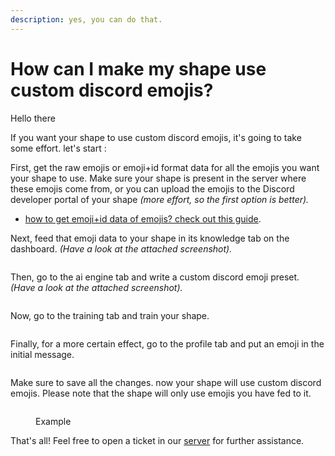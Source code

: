 ```yaml
---
description: yes, you can do that.
---
```


# How can I make my shape use custom discord emojis?

Hello there <img src="../../.gitbook/assets/image (84).png" alt="" data-size="line"><img src="../../.gitbook/assets/image (85).png" alt="" data-size="line"><img src="../../.gitbook/assets/image (84).png" alt="" data-size="line"><img src="../../.gitbook/assets/image (85).png" alt="" data-size="line"><img src="../../.gitbook/assets/image (84).png" alt="" data-size="line"><img src="../../.gitbook/assets/image (85).png" alt="" data-size="line"><img src="../../.gitbook/assets/image (84).png" alt="" data-size="line"><img src="../../.gitbook/assets/image (85).png" alt="" data-size="line"><img src="../../.gitbook/assets/image (84).png" alt="" data-size="line"><img src="../../.gitbook/assets/image (85).png" alt="" data-size="line"><img src="../../.gitbook/assets/image (84).png" alt="" data-size="line"><img src="../../.gitbook/assets/image (85).png" alt="" data-size="line"><img src="../../.gitbook/assets/image (84).png" alt="" data-size="line"><img src="../../.gitbook/assets/image (85).png" alt="" data-size="line"><img src="../../.gitbook/assets/image (84).png" alt="" data-size="line"><img src="../../.gitbook/assets/image (85).png" alt="" data-size="line"><img src="../../.gitbook/assets/image (84).png" alt="" data-size="line"><img src="../../.gitbook/assets/image (85).png" alt="" data-size="line"><img src="../../.gitbook/assets/image (84).png" alt="" data-size="line"><img src="../../.gitbook/assets/image (85).png" alt="" data-size="line"><img src="../../.gitbook/assets/image (84).png" alt="" data-size="line"><img src="../../.gitbook/assets/image (85).png" alt="" data-size="line"><img src="../../.gitbook/assets/image (84).png" alt="" data-size="line"><img src="../../.gitbook/assets/image (85).png" alt="" data-size="line"><img src="../../.gitbook/assets/image (84).png" alt="" data-size="line"><img src="../../.gitbook/assets/image (85).png" alt="" data-size="line">

If you want your shape to use custom discord emojis, it's going to take some effort. let's start <img src="../../.gitbook/assets/1118584396908343417 (1).webp" alt="" data-size="line">:

First, get the raw emojis or emoji+id format data for all the emojis you want your shape to use. Make sure your shape is present in the server where these emojis come from, or you can upload the emojis to the Discord developer portal of your shape _(more effort, so the first option is better)._ <img src="../../.gitbook/assets/image (84).png" alt="" data-size="line">

* [how to get emoji+id data of emojis? check out this guide](https://www.google.com/search?q=how+to+get+emoji+id+on+discord).<img src="../../.gitbook/assets/image (85).png" alt="" data-size="line">

Next, feed that emoji data to your shape in its knowledge tab on the dashboard. _(Have a look at the attached screenshot)._<img src="../../.gitbook/assets/image (84).png" alt="" data-size="line">

<figure><img src="../../.gitbook/assets/Screenshot 2024-08-06 142254.png" alt=""><figcaption></figcaption></figure>

Then, go to the ai engine tab and write a custom discord emoji preset. _(Have a look at the attached screenshot)._<img src="../../.gitbook/assets/image (85).png" alt="" data-size="line">

<figure><img src="../../.gitbook/assets/image (89).png" alt=""><figcaption></figcaption></figure>

Now, go to the training tab and train your shape.<img src="../../.gitbook/assets/image (84).png" alt="" data-size="line">

<figure><img src="../../.gitbook/assets/Screenshot 2024-08-06 142945.png" alt=""><figcaption></figcaption></figure>

Finally, for a more certain effect, go to the profile tab and put an emoji in the initial message. <img src="../../.gitbook/assets/image (87).png" alt="" data-size="line">

<figure><img src="../../.gitbook/assets/Screenshot 2024-08-06 143023.png" alt=""><figcaption></figcaption></figure>

Make sure to save all the changes. now your shape will use custom discord emojis. Please note that the shape will only use emojis you have fed to it.<img src="../../.gitbook/assets/image (84).png" alt="" data-size="line">

<figure><img src="../../.gitbook/assets/image (88).png" alt=""><figcaption><p>Example</p></figcaption></figure>

That's all! Feel free to open a ticket in our [server](https://discord.gg/shapes) for further assistance.<img src="../../.gitbook/assets/image (85).png" alt="" data-size="line">
